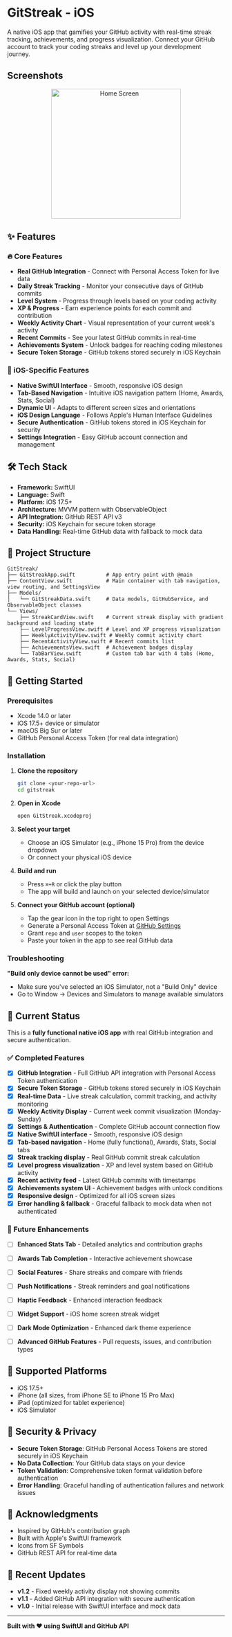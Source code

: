 # GitStreak - iOS

A native iOS app that gamifies your GitHub activity with real-time streak tracking, achievements, and progress visualization. Connect your GitHub account to track your coding streaks and level up your development journey.

## Screenshots

<p align="center">
  <img src="screenshots/home.png" alt="Home Screen" width="300"/>
</p>



## ✨ Features

### 🔥 Core Features
- **Real GitHub Integration** - Connect with Personal Access Token for live data
- **Daily Streak Tracking** - Monitor your consecutive days of GitHub commits
- **Level System** - Progress through levels based on your coding activity
- **XP & Progress** - Earn experience points for each commit and contribution
- **Weekly Activity Chart** - Visual representation of your current week's activity
- **Recent Commits** - See your latest GitHub commits in real-time
- **Achievements System** - Unlock badges for reaching coding milestones
- **Secure Token Storage** - GitHub tokens stored securely in iOS Keychain

### 📱 iOS-Specific Features
- **Native SwiftUI Interface** - Smooth, responsive iOS design
- **Tab-Based Navigation** - Intuitive iOS navigation pattern (Home, Awards, Stats, Social)
- **Dynamic UI** - Adapts to different screen sizes and orientations
- **iOS Design Language** - Follows Apple's Human Interface Guidelines
- **Secure Authentication** - GitHub tokens stored in iOS Keychain for security
- **Settings Integration** - Easy GitHub account connection and management

## 🛠 Tech Stack

- **Framework:** SwiftUI
- **Language:** Swift
- **Platform:** iOS 17.5+
- **Architecture:** MVVM pattern with ObservableObject
- **API Integration:** GitHub REST API v3
- **Security:** iOS Keychain for secure token storage
- **Data Handling:** Real-time GitHub data with fallback to mock data

## 📁 Project Structure

```
GitStreak/
├── GitStreakApp.swift          # App entry point with @main
├── ContentView.swift           # Main container with tab navigation, view routing, and SettingsView
├── Models/
│   └── GitStreakData.swift     # Data models, GitHubService, and ObservableObject classes
└── Views/
    ├── StreakCardView.swift    # Current streak display with gradient background and loading state
    ├── LevelProgressView.swift # Level and XP progress visualization
    ├── WeeklyActivityView.swift # Weekly commit activity chart
    ├── RecentActivityView.swift # Recent commits list
    ├── AchievementsView.swift  # Achievement badges display
    └── TabBarView.swift        # Custom tab bar with 4 tabs (Home, Awards, Stats, Social)
```

## 🚀 Getting Started

### Prerequisites
- Xcode 14.0 or later
- iOS 17.5+ device or simulator
- macOS Big Sur or later
- GitHub Personal Access Token (for real data integration)

### Installation

1. **Clone the repository**
   ```bash
   git clone <your-repo-url>
   cd gitstreak
   ```

2. **Open in Xcode**
   ```bash
   open GitStreak.xcodeproj
   ```

3. **Select your target**
   - Choose an iOS Simulator (e.g., iPhone 15 Pro) from the device dropdown
   - Or connect your physical iOS device

4. **Build and run**
   - Press `⌘+R` or click the play button
   - The app will build and launch on your selected device/simulator

5. **Connect your GitHub account (optional)**
   - Tap the gear icon in the top right to open Settings
   - Generate a Personal Access Token at [GitHub Settings](https://github.com/settings/tokens)
   - Grant `repo` and `user` scopes to the token
   - Paste your token in the app to see real GitHub data

### Troubleshooting

**"Build only device cannot be used" error:**
- Make sure you've selected an iOS Simulator, not a "Build Only" device
- Go to Window → Devices and Simulators to manage available simulators

## 🎯 Current Status

This is a **fully functional native iOS app** with real GitHub integration and secure authentication.

### ✅ Completed Features
- [x] **GitHub Integration** - Full GitHub API integration with Personal Access Token authentication
- [x] **Secure Token Storage** - GitHub tokens stored securely in iOS Keychain
- [x] **Real-time Data** - Live streak calculation, commit tracking, and activity monitoring
- [x] **Weekly Activity Display** - Current week commit visualization (Monday-Sunday)
- [x] **Settings & Authentication** - Complete GitHub account connection flow
- [x] **Native SwiftUI interface** - Smooth, responsive iOS design
- [x] **Tab-based navigation** - Home (fully functional), Awards, Stats, Social tabs
- [x] **Streak tracking display** - Real GitHub commit streak calculation
- [x] **Level progress visualization** - XP and level system based on GitHub activity
- [x] **Recent activity feed** - Latest GitHub commits with timestamps
- [x] **Achievements system UI** - Achievement badges with unlock conditions
- [x] **Responsive design** - Optimized for all iOS screen sizes
- [x] **Error handling & fallback** - Graceful fallback to mock data when not authenticated

### 🔄 Future Enhancements
- [ ] **Enhanced Stats Tab** - Detailed analytics and contribution graphs
- [ ] **Awards Tab Completion** - Interactive achievement showcase
- [ ] **Social Features** - Share streaks and compare with friends
- [ ] **Push Notifications** - Streak reminders and goal notifications
- [ ] **Haptic Feedback** - Enhanced interaction feedback
- [ ] **Widget Support** - iOS home screen streak widget
- [ ] **Dark Mode Optimization** - Enhanced dark theme experience
- [ ] **Advanced GitHub Features** - Pull requests, issues, and contribution types


## 📱 Supported Platforms

- iOS 17.5+
- iPhone (all sizes, from iPhone SE to iPhone 15 Pro Max)
- iPad (optimized for tablet experience)
- iOS Simulator

## 🔐 Security & Privacy

- **Secure Token Storage**: GitHub Personal Access Tokens are stored securely in iOS Keychain
- **No Data Collection**: Your GitHub data stays on your device
- **Token Validation**: Comprehensive token format validation before authentication
- **Error Handling**: Graceful handling of authentication failures and network issues


## 🙏 Acknowledgments

- Inspired by GitHub's contribution graph
- Built with Apple's SwiftUI framework
- Icons from SF Symbols
- GitHub REST API for real-time data

## 📝 Recent Updates

- **v1.2** - Fixed weekly activity display not showing commits
- **v1.1** - Added GitHub API integration with secure authentication
- **v1.0** - Initial release with SwiftUI interface and mock data

---

**Built with ❤️ using SwiftUI and GitHub API**